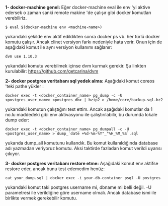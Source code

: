 **1- docker-machine genel:**
Eğer docker-machine eval ile env 'yi aktive edersek o zaman sanki remote makine 'de 
çalışır gibi docker komutları verebiliriz.

```
$ eval $(docker-machine env <machine-name>)

```

yukarıdaki şekilde env  aktif edildikten sonra docker ps vb. her türlü docker komutu çalışır.
Ancak clinet versiyon farkı nedeniyle hata verir. Onun için de aşağıdaki komut ile aynı versiyon
kullanımı sağlanır:

```
dvm use 1.10.3
```

yukarıdaki komutu verebilmek içinse dvm kurmak gerekir. Şu linkten kurulabilir:
https://github.com/getcarina/dvm

**2- docker postgres veritabanı sql yedek alma:**
Aşağıdaki komut coreos 'teki pathe yükler :

```
docker exec -t <docker_container_name> pg_dump -c -U <postgres_user_name> <postgres_db> | bzip2 > /home/core/backup.sql.bz2
```

yukarıdaki komutun çalıştığını test ettim. Ancak aşağıdaki komutlar da 1 no.lu maddedeki gibi
env aktivasyonu ile çalıştırılabilir, bu durumda lokale dump eder:

```
docker exec -t <docker_container_name> pg_dumpall -c -U <postgres_user_name> > dump_`date +%d-%m-%Y"_"%H_%M_%S`.sql
```

yukarıda dump_all komutunu kullandık. Bu komut kullanıldığında database adı yazmadan veriyoruz komutu.
Aksi taktirde fazladan komut verildi uyarısı çıkıyor.

**3- docker postgres veritabanı restore etme:**
Aşağıdaki komut env aktifse restore eder, ancak bunu test edemedim henüz:

```
cat your_dump.sql | docker exec -i your-db-container psql -U postgres
```

yukarıdaki komut taki postgres username mi, dbname mi belli değil. -U parametresi ile verildiğine göre
username olmalı. Ancak database ismi ile birlikte vermek gerekebilir komutu.
